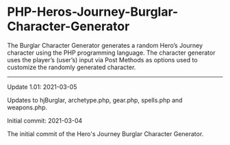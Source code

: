 # PHP-Heros-Journey-Burglar-Character-Generator
The Burglar Character Generator generates a random Hero’s Journey character using the PHP programming language. The character generator uses the player’s (user’s) input via Post Methods as options used to customize the randomly generated character.

------------------



Update 1.01: 2021-03-05

Updates to hjBurglar, archetype.php, gear.php, spells.php and weapons.php. 


Initial commit: 2021-03-04

The initial commit of the Hero's Journey Burglar Character Generator.
